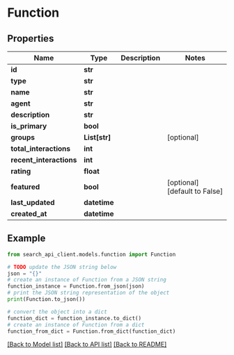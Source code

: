 # Function


## Properties

Name | Type | Description | Notes
------------ | ------------- | ------------- | -------------
**id** | **str** |  | 
**type** | **str** |  | 
**name** | **str** |  | 
**agent** | **str** |  | 
**description** | **str** |  | 
**is_primary** | **bool** |  | 
**groups** | **List[str]** |  | [optional] 
**total_interactions** | **int** |  | 
**recent_interactions** | **int** |  | 
**rating** | **float** |  | 
**featured** | **bool** |  | [optional] [default to False]
**last_updated** | **datetime** |  | 
**created_at** | **datetime** |  | 

## Example

```python
from search_api_client.models.function import Function

# TODO update the JSON string below
json = "{}"
# create an instance of Function from a JSON string
function_instance = Function.from_json(json)
# print the JSON string representation of the object
print(Function.to_json())

# convert the object into a dict
function_dict = function_instance.to_dict()
# create an instance of Function from a dict
function_from_dict = Function.from_dict(function_dict)
```
[[Back to Model list]](../README.md#documentation-for-models) [[Back to API list]](../README.md#documentation-for-api-endpoints) [[Back to README]](../README.md)


